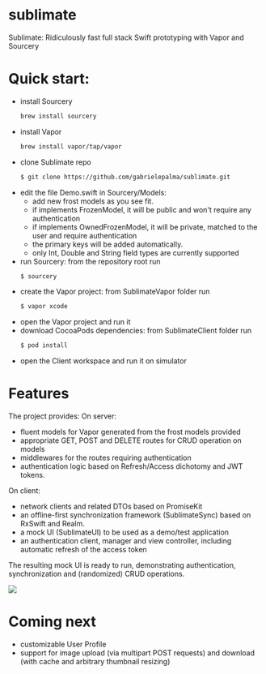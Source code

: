 # sublimate
Sublimate: Ridiculously fast full stack Swift prototyping with Vapor and Sourcery

# Quick start:

- install Sourcery
  ```sh 
  brew install sourcery
  ```
- install Vapor
  ```sh 
  brew install vapor/tap/vapor
  ```
- clone Sublimate repo
  ```sh 
  $ git clone https://github.com/gabrielepalma/sublimate.git
  ```
- edit the file Demo.swift in Sourcery/Models: 
  - add new frost models as you see fit. 
  - if implements FrozenModel, it will be public and won't require any authentication
  - if implements OwnedFrozenModel, it will be private, matched to the user and require authentication
  - the primary keys will be added automatically.
  - only Int, Double and String field types are currently supported
- run Sourcery: from the repository root run
    ```sh 
  $ sourcery
  ```
- create the Vapor project: from SublimateVapor folder run
    ```sh 
  $ vapor xcode
  ```
- open the Vapor project and run it
- download CocoaPods dependencies: from SublimateClient folder run
    ```sh 
  $ pod install
  ```
- open the Client workspace and run it on simulator

# Features
The project provides:
On server: 
- fluent models for Vapor generated from the frost models provided
- appropriate GET, POST and DELETE routes for CRUD operation on models
- middlewares for the routes requiring authentication 
- authentication logic based on Refresh/Access dichotomy and JWT tokens.

On client:
- network clients and related DTOs based on PromiseKit
- an offline-first synchronization framework (SublimateSync) based on RxSwift and Realm.
- a mock UI (SublimateUI) to be used as a demo/test application
- an authentication client, manager and view controller, including automatic refresh of the access token

The resulting mock UI is ready to run, demonstrating authentication, synchronization and (randomized) CRUD operations.

<img src="https://raw.githubusercontent.com/gabrielepalma/sublimate/master/Sublimate.jpg" />

# Coming next

- customizable User Profile
- support for image upload (via multipart POST requests) and download (with cache and arbitrary thumbnail resizing)


